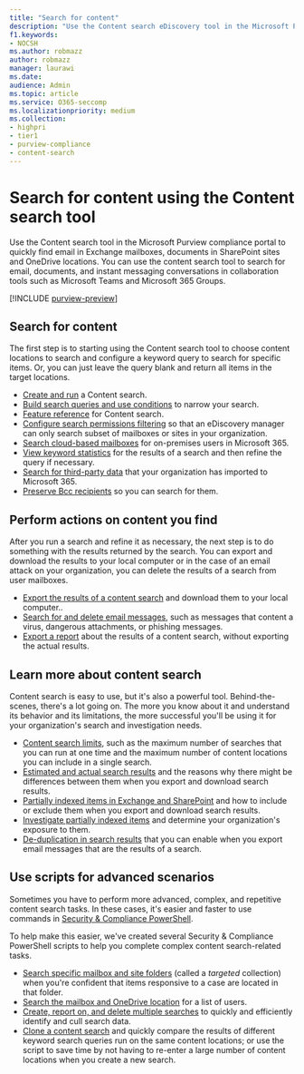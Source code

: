 ```yaml
---
title: "Search for content"
description: "Use the Content search eDiscovery tool in the Microsoft Purview compliance portal to quickly find email in Exchange mailboxes, documents in SharePoint sites and OneDrive locations, and instant messaging conversations in Skype for Business."
f1.keywords:
- NOCSH
ms.author: robmazz
author: robmazz
manager: laurawi
ms.date:
audience: Admin
ms.topic: article
ms.service: O365-seccomp
ms.localizationpriority: medium
ms.collection:
- highpri 
- tier1
- purview-compliance
- content-search
---
```


# Search for content using the Content search tool

Use the Content search tool in the Microsoft Purview compliance portal to quickly find email in Exchange mailboxes, documents in SharePoint sites and OneDrive locations. You can use the content search tool to search for email, documents, and instant messaging conversations in collaboration tools such as Microsoft Teams and Microsoft 365 Groups.
  
[!INCLUDE [purview-preview](../includes/purview-preview.md)]

## Search for content

The first step is to starting using the Content search tool to choose content locations to search and configure a keyword query to search for specific items. Or, you can just leave the query blank and return all items in the target locations.

- [Create and run](ediscovery-content-search.md) a Content search.
- [Build search queries and use conditions](ediscovery-keyword-queries-and-search-conditions.md) to narrow your search.
- [Feature reference](ediscovery-content-search-reference.md) for Content search.
- [Configure search permissions filtering](ediscovery-permissions-filtering-for-content-search.md) so that an eDiscovery manager can only search subset of mailboxes or sites in your organization.
- [Search cloud-based mailboxes](ediscovery-search-cloud-based-mailboxes-for-on-premises-users.md) for on-premises users in Microsoft 365.
- [View keyword statistics](ediscovery-view-keyword-statistics-for-content-search.md) for the results of a search and then refine the query if necessary.
- [Search for third-party data](use-content-search-to-search-third-party-data-that-was-imported.md) that your organization has imported to Microsoft 365.
- [Preserve Bcc recipients](/exchange/policy-and-compliance/holds/preserve-bcc-recipients-and-group-members) so you can search for them.

## Perform actions on content you find

After you run a search and refine it as necessary, the next step is to do something with the results returned by the search. You can export and download the results to your local computer or in the case of an email attack on your organization, you can delete the results of a search from user mailboxes.

- [Export the results of a content search](export-search-results.md) and download them to your local computer..
- [Search for and delete email messages](search-for-and-delete-messages-in-your-organization.md), such as messages that content a virus, dangerous attachments, or phishing messages.
- [Export a report](ediscovery-export-a-content-search-report.md) about the results of a content search, without exporting the actual results.

## Learn more about content search

Content search is easy to use, but it's also a powerful tool. Behind-the-scenes, there's a lot going on. The more you know about it and understand its behavior and its limitations, the more successful you'll be using it for your organization's search and investigation needs.
  
- [Content search limits](ediscovery-limits-for-content-search.md), such as the maximum number of searches that you can run at one time and the maximum number of content locations you can include in a single search.
- [Estimated and actual search results](ediscovery-differences-between-estimated-and-actual-search-results.md) and the reasons why there might be differences between them when you export and download search results.
- [Partially indexed items in Exchange and SharePoint](ediscovery-partially-indexed-items-in-content-search.md) and how to include or exclude them when you export and download search results.
- [Investigate partially indexed items](ediscovery-investigating-partially-indexed-items.md) and determine your organization's exposure to them.
- [De-duplication in search results](ediscovery-de-duplication-in-search-results.md) that you can enable when you export email messages that are the results of a search.

## Use scripts for advanced scenarios

Sometimes you have to perform more advanced, complex, and repetitive content search tasks. In these cases, it's easier and faster to use commands in [Security & Compliance PowerShell](/powershell/exchange/scc-powershell).

To help make this easier, we've created several Security & Compliance PowerShell scripts to help you complete complex content search-related tasks.

- [Search specific mailbox and site folders](use-content-search-for-targeted-collections.md) (called a  *targeted* collection) when you're confident that items responsive to a case are located in that folder.
- [Search the mailbox and OneDrive location](search-the-mailbox-and-onedrive-for-business-for-a-list-of-users.md) for a list of users.
- [Create, report on, and delete multiple searches](ediscovery-create-report-on-and-delete-multiple-content-searches.md) to quickly and efficiently identify and cull search data.
- [Clone a content search](clone-a-content-search.md) and quickly compare the results of different keyword search queries run on the same content locations; or use the script to save time by not having to re-enter a large number of content locations when you create a new search.
